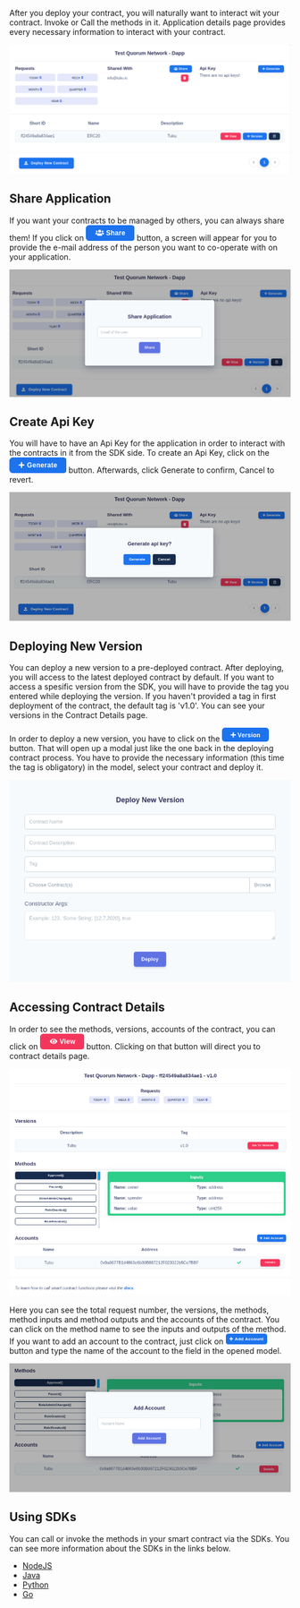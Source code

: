 After you deploy your contract, you will naturally want to interact wit your contract. Invoke or Call the methods in it.
Application details page provides every necessary information to interact with your contract.

<img src="_media/create_first_app/application_details.png" class="tubu-shadow">


## Share Application
If you want your contracts to be managed by others, you can always share them! If you click on ![](_media/interact_smart_contract/share_btn.png ':size=70') button, a screen will appear for you to provide the e-mail address of the person you want to co-operate with on your application. 

<img src="_media/interact_smart_contract/share_app.png" class="tubu-shadow">


## Create Api Key
You will have to have an Api Key for the application in order to interact with the contracts in it from the SDK side. To create an Api Key, click on the ![](_media/interact_smart_contract/generate_btn.png ':size=80') button. Afterwards, click Generate to confirm, Cancel to revert.

<img src="_media/interact_smart_contract/generate_api_key.png" class="tubu-shadow">



## Deploying New Version 
You can deploy a new version to a pre-deployed contract. After deploying, you will access to the latest deployed contract by default. If you want to access a spesific version from the SDK, you will have to provide the tag you entered while deploying the version. If you haven't provided a tag in first deployment of the contract, the default tag is 'v1.0'. You can see your versions in the Contract Details page. 

In order to deploy a new version, you have to click on the ![](_media/interact_smart_contract/version_btn.png ':size=80') button. That will open up a modal just like the one back in the deploying contract process. You have to provide the necessary information (this time the tag is obligatory) in the model, select your contract and deploy it. 

<img src="_media/interact_smart_contract/deploy_version.png" class="tubu-shadow">

## Accessing Contract Details
In order to see the methods, versions, accounts of the contract, you can click on ![](_media/interact_smart_contract/view_btn.png ':size=60') button. Clicking on that button will direct you to contract details page.

<img src="_media/interact_smart_contract/contract_details.png" class="tubu-shadow">


Here you can see the total request number, the versions, the methods, method inputs and method outputs and the accounts of the contract. You can click on the method name to see the inputs and outputs of the method. If you want to add an account to the contract, just click on  ![](_media/interact_smart_contract/add_acc_btn.png ':size=80') button and type the name of the account to the field in the opened model.

<img src="_media/interact_smart_contract/add_acc.png" class="tubu-shadow">



## Using SDKs
You can call or invoke the methods in your smart contract via the SDKs. You can see more information about the SDKs in the links below.

  - [NodeJS](/node)
  - [Java](/java)
  - [Python](/python)
  - [Go](/go)